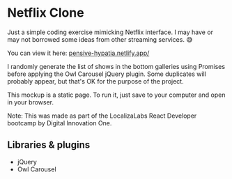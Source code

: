 # Netflix Clone
Just a simple coding exercise mimicking Netflix interface. I may have or may not borrowed some ideas from other streaming services. 😅

You can view it here: [pensive-hypatia.netlify.app/](https://pensive-hypatia.netlify.app/)

I randomly generate the list of shows in the bottom galleries using Promises before applying the Owl Carousel jQuery plugin. Some duplicates will probably appear, but that's OK for the purpose of the project.

This mockup is a static page. To run it, just save to your computer and open in your browser.

Note: This was made as part of the LocalizaLabs React Developer bootcamp by Digital Innovation One.

## Libraries & plugins

- jQuery
- Owl Carousel
